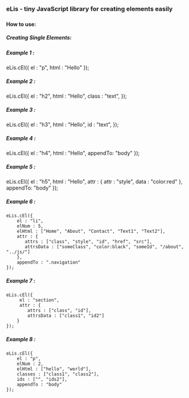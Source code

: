 


<h3>eLis - tiny JavaScript library for creating elements easily<h3>

<h4>How to use:</h4>
<h5>Creating Single Elements:</h5>

<h5>Example 1 : </h5>
    eLis.cEl({
       el : "p",
       html : "Hello"
    });

<h5>Example 2 : </h5>
    eLis.cEl({
       el : "h2",
       html : "Hello",
       class : "text",
    });

    
<h5>Example 3 : </h5>
    eLis.cEl({
        el : "h3",
        html : "Hello",
        id : "text",
    });

    
<h5>Example 4 : </h5>
    eLis.cEl({
        el : "h4",
        html : "Hello",
        appendTo: "body"
    });
    
<h5>Example 5 : </h5>
    eLis.cEl({
        el : "h5",
        html : "Hello",
        attr : {
          attr : "style",
          data : "color:red"
        },
        appendTo: "body"
    });
    
  <h5>Example 6 : </h5>
  
    eLis.cEl({
        el : "li",
        elNum : 5,
        elHtml : ["Home", "About", "Contact", "Text1", "Text2"],
        attr : {
           attrs : ["class", "style", "id", "href", "src"],
           attrsData : ["someClass", "color:black", "someId", "/about", "../js/"]
        },
        appendTo : ".navigation"
    });
    
  <h5>Example 7 : </h5>  
  
    eLis.cEl({
         el : "section",
         attr : {
            attrs : ["class", "id"],
            attrsData : ["class1", "id2"]
        }
    });
    
  <h5>Example 8 : </h5>
    
    eLis.cEl({
        el : "p",
        elNum : 2,
        elHtml : ["hello", "world"],
        classes : ["class1", "class2"],
        ids : ["", "ids2"],
        appendTo : "body"
    });
 
